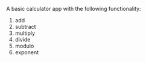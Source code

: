 A basic calculator app with the following functionality:

1. add
2. subtract
3. multiply
4. divide
5. modulo
6. exponent